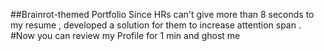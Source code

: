 ##Brainrot-themed Portfolio
Since HRs can't give more than 8 seconds to my resume , developed a solution for them to increase attention span .
#Now you can review my Profile for 1 min and ghost me

